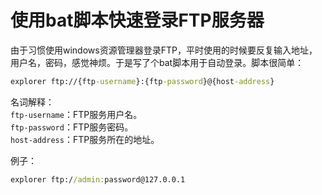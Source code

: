 # 使用bat脚本快速登录FTP服务器
由于习惯使用windows资源管理器登录FTP，平时使用的时候要反复输入地址，用户名，密码，感觉神烦。于是写了个bat脚本用于自动登录。脚本很简单：
```bat
explorer ftp://{ftp-username}:{ftp-password}@{host-address}
```

名词解释：  
`ftp-username`：FTP服务用户名。  
`ftp-password`：FTP服务密码。  
`host-address`：FTP服务所在的地址。  

例子：
```bat
explorer ftp://admin:password@127.0.0.1
```